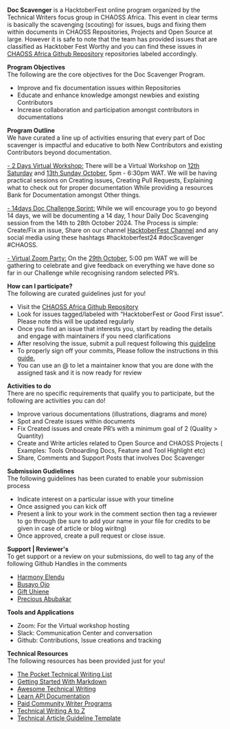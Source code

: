 **Doc Scavenger** is a HacktoberFest online program organized by the Technical Writers focus group in CHAOSS Africa. This event in clear terms is basically the scavenging (scouting) for issues, bugs and fixing them within documents in CHAOSS Repositories, Projects and Open Source at large. However it is safe to note that the team has provided issues that are classified as Hacktober Fest Worthy and you can find these issues in [CHAOSS Africa Github Repository](https://github.com/chaoss/chaoss-africa) repositories labeled accordingly.
 

**Program Objectives** \
The following are the core objectives for the Doc Scavenger Program.
- Improve and fix documentation issues within Repositories
- Educate and enhance knowledge amongst newbies and existing Contributors
- Increase collaboration and participation amongst contributors in documentations


**Program Outline** \
We have curated a line up of activities ensuring that every part of Doc scavenger is impactful and educative to both New Contributors and existing Contributors beyond documentation. 
 
<span style="text-decoration:underline;">- 2 Days Virtual Workshop:</span> There will be a Virtual Workshop on [12th Saturday](https://teamup.com/event/show/id/YNyTz7jvH7DgJUrR9Sdu2fiuNv4Kkt) and [13th Sunday October](https://teamup.com/event/show/id/ST8GZ4os6T5Lw39ncTYueC8sj7tB3M), 5pm - 6:30pm WAT. We will be having practical sessions on Creating issues, Creating Pull Requests, Explaining what to check out for proper documentation While providing a resources Bank for Documentation amongst Other things.  
 
<span style="text-decoration:underline;">- 14days Doc Challenge Sprint:</span> While we will encourage you to go beyond 14 days, we will be documenting a 14 day, 1 hour Daily Doc Scavenging session from the 14th to 28th October 2024. The Process is simple: Create/Fix an issue, Share on our channel [HacktoberFest Channel](https://chaoss-workspace.slack.com/archives/C07PX1J47HQ) and any social media using these hashtags #hacktoberfest24 #docScavenger #CHAOSS. 
 
<span style="text-decoration:underline;">- Virtual Zoom Party:</span> On the [29th October](https://teamup.com/event/show/id/XzTKoaiHbviEy6vF2k6M3n99Xnz9Vz), 5:00 pm WAT we will be gathering to celebrate and give feedback on everything we have done so far in our Challenge while recognising random selected PR’s.  

**How can I participate?** \
The following are curated guidelines just for you!
- Visit the [CHAOSS Africa Github Repository ](https://github.com/chaoss/chaoss-africa) 
- Look for issues tagged/labeled with “HacktoberFest or Good First issue”. Please note this will be updated regularly  
- Once you find an issue that interests you, start by reading the details and engage with maintainers if you need clarifications 
- After resolving the issue, submit a pull request following this [guideline](https://opensource.com/article/19/7/create-pull-request-github)
- To properly sign off your commits, Please follow the instructions in this [guide.](https://www.secondstate.io/articles/dco/)  
- You can use an @ to let a maintainer know that you are done with the assigned task and it is now ready for review

**Activities to do** \
There are no specific requirements that qualify you to participate, but the following are activities you can do!
- Improve various documentations (illustrations, diagrams and more)
- Spot and Create issues within documents
- Fix Created issues and create PR’s  with a minimum goal of 2 (Quality > Quantity)
- Create and Write articles related to Open Source and CHAOSS Projects ( Examples: Tools Onboarding Docs, Feature and Tool Highlight etc) 
- Share, Comments and Support Posts that involves Doc Scavenger

**Submission Gudielines** \
The following guidelines has been curated to enable your submission process 
- Indicate interest on a particular issue with your timeline 
- Once assigned you can kick off 
- Present a link to your work in the comment section then tag a reviewer to go through (be sure to add your name in your file for credits to be given in case of article or blog wiritng)  
- Once approved, create a pull request or close issue. 

**Support | Reviewer's** \
To get support or a review on your submissions, do well to tag any of the following Github Handles in the comments
- [Harmony Elendu](https://github.com/harmonyelendu) 
- [Busayo Ojo](https://github.com/busayo-ojo) 
- [Gift Uhiene](https://github.com/giftea) 
- [Precious Abubakar](https://github.com/misspee007) 

**Tools and Applications** 
- Zoom: For the Virtual workshop hosting
- Slack: Communication Center and conversation
- Github: Contributions, Issue creations and tracking

**Technical Resources** \
The following resources has been provided just for you!
- [The Pocket Technical Writing List](https://github.com/rubymorillo/pocket-tech-writing-list)
- [Getting Started With Markdown](https://www.markdownguide.org/getting-started/)
- [Awesome Technical Writing](https://github.com/BolajiAyodeji/awesome-technical-writing)
- [Learn API Documentation](https://idratherbewriting.com/learnapidoc/)
- [Paid Community Writer Programs](https://github.com/malgamves/CommunityWriterPrograms)
- [Technical Writing A to Z](https://www.freecodecamp.org/news/technical-writing-for-beginners/)
- [Technical Article Guideline Template](https://github.com/iamfortune/Technical-Article-Guideline-Template)
 
